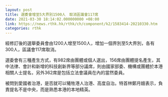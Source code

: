 ```yaml
---
layout: post
title: 選委會增至5大界別1500人　取消區議會117席
date: 2021-03-30 18:14:02.000000000 +08:00
link: https://news.rthk.hk/rthk/ch/component/k2/1583414-20210330.htm
categories: rthk
---
```


經修訂後的選舉委員會由1200人增至1500人，增加一個界別至5大界別，各有300人，區議會117席取消。

選委會有三種產生方式，有982席由團體或個人選出，156席由團體提名產生，其中法律、會計和新增的科技創新界等部分議席，則由國家部委、機構或團體於本港相關人士提名，另外362席是包括立法會議員在內的當然委員。

被問到愛國者治港，是否就可以犧牲港人治港、高度自治。特首林鄭月娥表示，負責提名不是中央，而是熟悉本港的本地精英。
